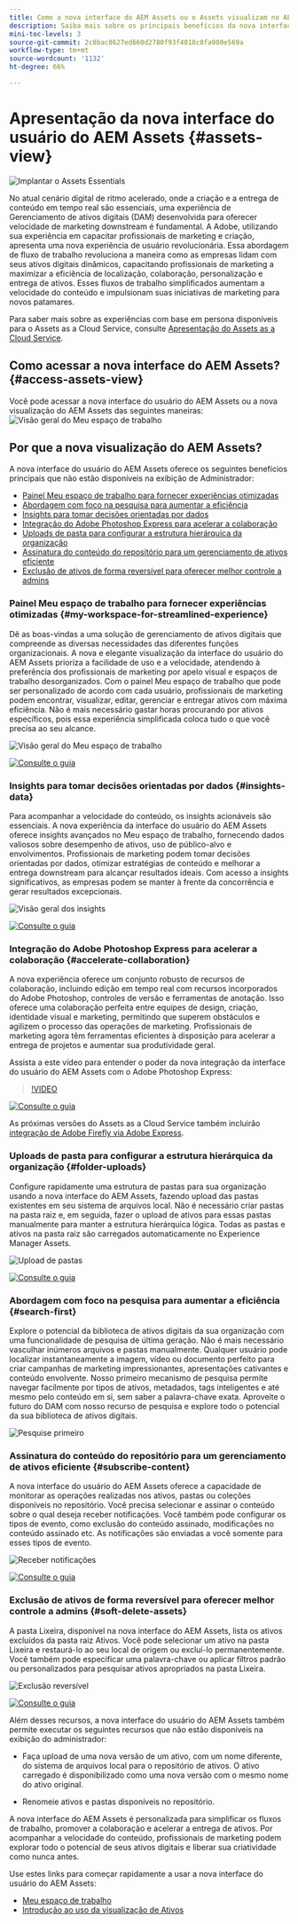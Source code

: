 ```yaml
---
title: Como a nova interface do AEM Assets ou o Assets visualizam no AEM beneficia você?
description: Saiba mais sobre os principais benefícios da nova interface do usuário do AEM Assets ou da nova visualização de Ativos no AEM. A Adobe, utilizando sua experiência em capacitar profissionais de marketing e criação, apresenta uma nova experiência de usuário revolucionária.
mini-toc-levels: 3
source-git-commit: 2c8bac8627ed660d2780f93f4018c8fa980e569a
workflow-type: tm+mt
source-wordcount: '1132'
ht-degree: 66%

---
```



# Apresentação da nova interface do usuário do AEM Assets {#assets-view}

![Implantar o Assets Essentials](assets/banner-image.jpg)

No atual cenário digital de ritmo acelerado, onde a criação e a entrega de conteúdo em tempo real são essenciais, uma experiência de Gerenciamento de ativos digitais (DAM) desenvolvida para oferecer velocidade de marketing downstream é fundamental. A Adobe, utilizando sua experiência em capacitar profissionais de marketing e criação, apresenta uma nova experiência de usuário revolucionária. Essa abordagem de fluxo de trabalho revoluciona a maneira como as empresas lidam com seus ativos digitais dinâmicos, capacitando profissionais de marketing a maximizar a eficiência de localização, colaboração, personalização e entrega de ativos. Esses fluxos de trabalho simplificados aumentam a velocidade do conteúdo e impulsionam suas iniciativas de marketing para novos patamares.

Para saber mais sobre as experiências com base em persona disponíveis para o Assets as a Cloud Service, consulte [Apresentação do Assets as a Cloud Service](/help/assets/overview.md#persona-based-experiences).

## Como acessar a nova interface do AEM Assets? {#access-assets-view}

Você pode acessar a nova interface do usuário do AEM Assets ou a nova visualização do AEM Assets das seguintes maneiras:
![Visão geral do Meu espaço de trabalho](assets/assets-view.png)

<!--

* **Toggle in Admin view**

    * Log into [!DNL Experience Manager] using Cloud Manager.
    * Navigate to **[!UICONTROL Assets]** > **[!UICONTROL Files]**.
    * Click the profile icon on the top right corner.
    * Click **[!UICONTROL Switch View]** from the **[!UICONTROL Profile Settings]** section.
    Repeat these steps to switch back to the Admin view.

* **Product Switcher**
    * Log into [!DNL Experience Manager] and click ![Product selector](assets/waffle-icon.svg).
    * Select **[!UICONTROL Experience Manager Assets]** to access the Assets view.
    * Select **[!UICONTROL Experience Manager]** to access the Admin view.

* **Quick Links** 
    * Log into experience.adobe.com.
    * Click **[!UICONTROL Experience Manager Assets]** to access the Assets view.
    * Click **[!UICONTROL Experience Manager Assets]** to access the Assets view.

    -->

## Por que a nova visualização do AEM Assets?

A nova interface do usuário do AEM Assets oferece os seguintes benefícios principais que não estão disponíveis na exibição de Administrador:

* [Painel Meu espaço de trabalho para fornecer experiências otimizadas](#my-workspace-for-streamlined-experience)
* [Abordagem com foco na pesquisa para aumentar a eficiência](#search-first)
* [Insights para tomar decisões orientadas por dados](#insights-data)
* [Integração do Adobe Photoshop Express para acelerar a colaboração](#accelerate-collaboration)
* [Uploads de pasta para configurar a estrutura hierárquica da organização](#folder-uploads)
* [Assinatura do conteúdo do repositório para um gerenciamento de ativos eficiente](#subscribe-content)
* [Exclusão de ativos de forma reversível para oferecer melhor controle a admins](#soft-delete-assets)

### Painel Meu espaço de trabalho para fornecer experiências otimizadas {#my-workspace-for-streamlined-experience}

Dê as boas-vindas a uma solução de gerenciamento de ativos digitais que compreende as diversas necessidades das diferentes funções organizacionais. A nova e elegante visualização da interface do usuário do AEM Assets prioriza a facilidade de uso e a velocidade, atendendo à preferência dos profissionais de marketing por apelo visual e espaços de trabalho desorganizados. Com o painel Meu espaço de trabalho que pode ser personalizado de acordo com cada usuário, profissionais de marketing podem encontrar, visualizar, editar, gerenciar e entregar ativos com máxima eficiência. Não é mais necessário gastar horas procurando por ativos específicos, pois essa experiência simplificada coloca tudo o que você precisa ao seu alcance.

![Visão geral do Meu espaço de trabalho](assets/my-workspace-demo.gif)

[![Consulte o guia](https://helpx.adobe.com/content/dam/help/en/marketing-cloud/how-to/digital-foundation/_jcr_content/main-pars/image_1250343773/see-the-guide-sm.png)](my-workspace-assets-view.md)

### Insights para tomar decisões orientadas por dados {#insights-data}

Para acompanhar a velocidade do conteúdo, os insights acionáveis são essenciais. A nova experiência da interface do usuário do AEM Assets oferece insights avançados no Meu espaço de trabalho, fornecendo dados valiosos sobre desempenho de ativos, uso de público-alvo e envolvimentos. Profissionais de marketing podem tomar decisões orientadas por dados, otimizar estratégias de conteúdo e melhorar a entrega downstream para alcançar resultados ideais. Com acesso a insights significativos, as empresas podem se manter à frente da concorrência e gerar resultados excepcionais.

![Visão geral dos insights](assets/insights-overview.gif)

[![Consulte o guia](https://helpx.adobe.com/content/dam/help/en/marketing-cloud/how-to/digital-foundation/_jcr_content/main-pars/image_1250343773/see-the-guide-sm.png)](manage-reports-assets-view.md#view-live-statistics)

### Integração do Adobe Photoshop Express para acelerar a colaboração {#accelerate-collaboration}

A nova experiência oferece um conjunto robusto de recursos de colaboração, incluindo edição em tempo real com recursos incorporados do Adobe Photoshop, controles de versão e ferramentas de anotação. Isso oferece uma colaboração perfeita entre equipes de design, criação, identidade visual e marketing, permitindo que superem obstáculos e agilizem o processo das operações de marketing. Profissionais de marketing agora têm ferramentas eficientes à disposição para acelerar a entrega de projetos e aumentar sua produtividade geral.

Assista a este vídeo para entender o poder da nova integração da interface do usuário do AEM Assets com o Adobe Photoshop Express:

>[!VIDEO](https://video.tv.adobe.com/v/3420922)

[![Consulte o guia](https://helpx.adobe.com/content/dam/help/en/marketing-cloud/how-to/digital-foundation/_jcr_content/main-pars/image_1250343773/see-the-guide-sm.png)](edit-images-assets-view.md)

As próximas versões do Assets as a Cloud Service também incluirão [integração de Adobe Firefly via Adobe Express](https://firefly.adobe.com/?gclid=EAIaIQobChMIlZeKuNfj_wIVeyCtBh3e5g2cEAAYASAAEgL56_D_BwE&amp;sdid=JM4FW6VL&amp;mv=search&amp;mv2=paidsearch&amp;ef_id=EAIaIQobChMIlZeKuNfj_wIVeyCtBh3e5g2cEAAYASAAEgL56_D_BwE:G:s&amp;s_kwcid=AL!3085!3!652077237594!e!!g!!adobe%20firefly!19870733758!148140507838).

### Uploads de pasta para configurar a estrutura hierárquica da organização {#folder-uploads}

Configure rapidamente uma estrutura de pastas para sua organização usando a nova interface do AEM Assets, fazendo upload das pastas existentes em seu sistema de arquivos local. Não é necessário criar pastas na pasta raiz e, em seguida, fazer o upload de ativos para essas pastas manualmente para manter a estrutura hierárquica lógica. Todas as pastas e ativos na pasta raiz são carregados automaticamente no Experience Manager Assets.

![Upload de pastas](assets/folder-uploads.gif)

[![Consulte o guia](https://helpx.adobe.com/content/dam/help/en/marketing-cloud/how-to/digital-foundation/_jcr_content/main-pars/image_1250343773/see-the-guide-sm.png)](add-delete-assets-view.md)

### Abordagem com foco na pesquisa para aumentar a eficiência {#search-first}

Explore o potencial da biblioteca de ativos digitais da sua organização com uma funcionalidade de pesquisa de última geração. Não é mais necessário vasculhar inúmeros arquivos e pastas manualmente. Qualquer usuário pode localizar instantaneamente a imagem, vídeo ou documento perfeito para criar campanhas de marketing impressionantes, apresentações cativantes e conteúdo envolvente. Nosso primeiro mecanismo de pesquisa permite navegar facilmente por tipos de ativos, metadados, tags inteligentes e até mesmo pelo conteúdo em si, sem saber a palavra-chave exata. Aproveite o futuro do DAM com nosso recurso de pesquisa e explore todo o potencial da sua biblioteca de ativos digitais.

![Pesquise primeiro](assets/search-first.gif)

### Assinatura do conteúdo do repositório para um gerenciamento de ativos eficiente {#subscribe-content}

A nova interface do usuário do AEM Assets oferece a capacidade de monitorar as operações realizadas nos ativos, pastas ou coleções disponíveis no repositório. Você precisa selecionar e assinar o conteúdo sobre o qual deseja receber notificações. Você também pode configurar os tipos de evento, como exclusão do conteúdo assinado, modificações no conteúdo assinado etc. As notificações são enviadas a você somente para esses tipos de evento.

![Receber notificações](assets/notifications.gif)

[![Consulte o guia](https://helpx.adobe.com/content/dam/help/en/marketing-cloud/how-to/digital-foundation/_jcr_content/main-pars/image_1250343773/see-the-guide-sm.png)](manage-notifications-assets-view.md)

### Exclusão de ativos de forma reversível para oferecer melhor controle a admins {#soft-delete-assets}

A pasta Lixeira, disponível na nova interface do AEM Assets, lista os ativos excluídos da pasta raiz Ativos. Você pode selecionar um ativo na pasta Lixeira e restaurá-lo ao seu local de origem ou excluí-lo permanentemente. Você também pode especificar uma palavra-chave ou aplicar filtros padrão ou personalizados para pesquisar ativos apropriados na pasta Lixeira.

![Exclusão reversível](assets/soft-delete.gif)

[![Consulte o guia](https://helpx.adobe.com/content/dam/help/en/marketing-cloud/how-to/digital-foundation/_jcr_content/main-pars/image_1250343773/see-the-guide-sm.png)](navigate-assets-view.md)

Além desses recursos, a nova interface do usuário do AEM Assets também permite executar os seguintes recursos que não estão disponíveis na exibição do administrador:

* Faça upload de uma nova versão de um ativo, com um nome diferente, do sistema de arquivos local para o repositório de ativos. O ativo carregado é disponibilizado como uma nova versão com o mesmo nome do ativo original.

* Renomeie ativos e pastas disponíveis no repositório.

A nova interface do AEM Assets é personalizada para simplificar os fluxos de trabalho, promover a colaboração e acelerar a entrega de ativos. Por acompanhar a velocidade do conteúdo, profissionais de marketing podem explorar todo o potencial de seus ativos digitais e liberar sua criatividade como nunca antes.


Use estes links para começar rapidamente a usar a nova interface do usuário do AEM Assets:

* [Meu espaço de trabalho](/help/assets/my-workspace-assets-view.md)
* [Introdução ao uso da visualização de Ativos](/help/assets/get-started-assets-view.md)






